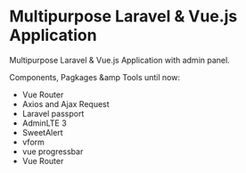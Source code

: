 # Multipurpose Laravel &amp; Vue.js Application
Multipurpose Laravel &amp; Vue.js Application with admin panel. 

Components, Pagkages &amp Tools until now:

- Vue Router
- Axios and Ajax Request
- Laravel passport
- AdminLTE 3
- SweetAlert
- vform
- vue progressbar
- Vue Router

